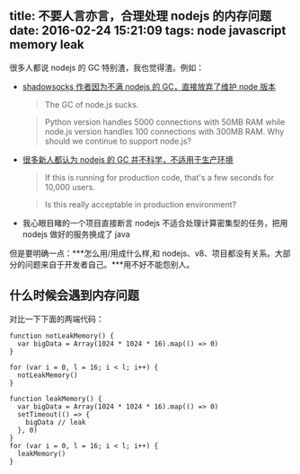 title: 不要人言亦言，合理处理 nodejs 的内存问题
date: 2016-02-24 15:21:09
tags: node javascript memory leak
---

很多人都说 nodejs 的 GC 特别渣，我也觉得渣。例如：

* [shadowsocks 作者因为不满 nodejs 的 GC，直接放弃了维护 node 版本](https://github.com/shadowsocks/shadowsocks-nodejs)
  > The GC of node.js sucks.
  
  > Python version handles 5000 connections with 50MB RAM while node.js version handles 100 connections with 300MB RAM. Why should we continue to support node.js?
* [很多新人都认为 nodejs 的 GC 并不科学，不适用于生产环境](http://stackoverflow.com/questions/5603011/node-js-and-v8-garbage-collection)
  > If this is running for production code, that's a few seconds for 10,000 users.
  
  > Is this really acceptable in production environment?
* 我心眼目睹的一个项目直接断言 nodejs 不适合处理计算密集型的任务，把用 nodejs 做好的服务换成了 java


但是要明确一点：***怎么用/用成什么样,和 nodejs、v8、项目都没有关系。大部分的问题来自于开发者自己。***用不好不能怨别人。

## 什么时候会遇到内存问题

对比一下下面的两端代码：

```
function notLeakMemory() {
  var bigData = Array(1024 * 1024 * 16).map(() => 0)
}

for (var i = 0, l = 16; i < l; i++) {
  notLeakMemory()
}
```

```
function leakMemory() {
  var bigData = Array(1024 * 1024 * 16).map(() => 0)
  setTimeout(() => {
    bigData // leak
  }, 0)
}
for (var i = 0, l = 16; i < l; i++) {
  leakMemory()
}
```


